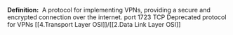 **Definition:** 
 A protocol for implementing VPNs, providing a secure and encrypted connection over the internet.
 port 1723 TCP
 Deprecated protocol for VPNs
 [[4.Transport Layer OSI]]/[[2.Data Link Layer OSI]]